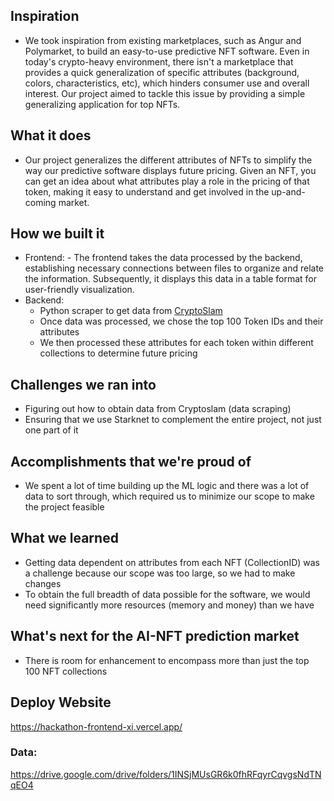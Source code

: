 ## Inspiration
- We took inspiration from existing marketplaces, such as Angur and Polymarket, to build an easy-to-use predictive NFT software. Even in today's crypto-heavy environment, there isn't a marketplace that provides a quick generalization of specific attributes (background, colors, characteristics, etc), which hinders consumer use and overall interest. Our project aimed to tackle this issue by providing a simple generalizing application for top NFTs. 

## What it does
- Our project generalizes the different attributes of NFTs to simplify the way our predictive software displays future pricing. Given an NFT, you can get an idea about what attributes play a role in the pricing of that token, making it easy to understand and get involved in the up-and-coming market.

## How we built it
- Frontend:
      - The frontend takes the data processed by the backend, establishing necessary connections between files to organize and relate the information. Subsequently, it displays this data in a table format for user-friendly visualization.
- Backend: 
     - Python scraper to get data from [CryptoSlam](https://www.cryptoslam.io/)
     - Once data was processed, we chose the top 100 Token IDs and their attributes
     - We then processed these attributes for each token within different collections to determine future pricing

## Challenges we ran into
- Figuring out how to obtain data from Cryptoslam (data scraping)
- Ensuring that we use Starknet to complement the entire project, not just one part of it

## Accomplishments that we're proud of
- We spent a lot of time building up the ML logic and there was a lot of data to sort through, which required us to minimize our scope to make the project feasible

## What we learned
- Getting data dependent on attributes from each NFT (CollectionID) was a challenge because our scope was too large, so we had to make changes
- To obtain the full breadth of data possible for the software, we would need significantly more resources (memory and money) than we have

## What's next for the AI-NFT prediction market
- There is room for enhancement to encompass more than just the top 100 NFT collections

## Deploy Website
https://hackathon-frontend-xi.vercel.app/

### Data: 
https://drive.google.com/drive/folders/1INSjMUsGR6k0fhRFqyrCqvgsNdTNqEO4